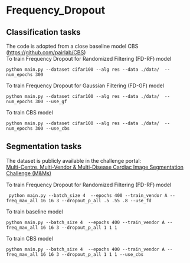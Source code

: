 # Frequency_Dropout
## Classification tasks
The code is adopted from a close baseline model CBS (https://github.com/pairlab/CBS) <br>
To train Frequency Dropout for Randomized Filtering (FD-RF) model

```
python main.py --dataset cifar100 --alg res --data ./data/  --num_epochs 300
```

To train Frequency Dropout for Gaussian Filtering (FD-GF) model

```
python main.py --dataset cifar100 --alg res --data ./data/  --num_epochs 300 --use_gf

```
To train CBS model

```
python main.py --dataset cifar100 --alg res --data ./data/  --num_epochs 300 --use_cbs
```

## Segmentation tasks
The dataset is publicly available in the challenge portal: <br>
[Multi-Centre, Multi-Vendor & Multi-Disease Cardiac Image Segmentation Challenge (M&Ms)](https://www.ub.edu/mnms/)

To train Frequency Dropout for Randomized Filtering (FD-RF) model

```
 python main.py --batch_size 4  --epochs 400 --train_vendor A --freq_max_all 16 16 3 --dropout_p_all .5 .55 .8 --use_fd
```

To train baseline model
```
python main.py --batch_size 4  --epochs 400 --train_vendor A --freq_max_all 16 16 3 --dropout_p_all 1 1 1
```
To train CBS model
```
python main.py --batch_size 4  --epochs 400 --train_vendor A --freq_max_all 16 16 3 --dropout_p_all 1 1 1 --use_cbs
```
